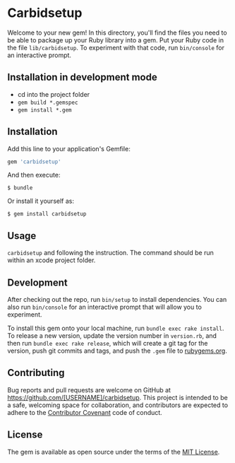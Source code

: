 # Carbidsetup

Welcome to your new gem! In this directory, you'll find the files you need to be able to package up your Ruby library into a gem. Put your Ruby code in the file `lib/carbidsetup`. To experiment with that code, run `bin/console` for an interactive prompt.


## Installation in development mode

 - cd into the project folder
 - `gem build *.gemspec`
 - `gem install *.gem`

## Installation

Add this line to your application's Gemfile:

```ruby
gem 'carbidsetup'
```

And then execute:

    $ bundle

Or install it yourself as:

    $ gem install carbidsetup

## Usage

`carbidsetup` and following the instruction. The command should be run within an xcode project folder. 

## Development

After checking out the repo, run `bin/setup` to install dependencies. You can also run `bin/console` for an interactive prompt that will allow you to experiment.

To install this gem onto your local machine, run `bundle exec rake install`. To release a new version, update the version number in `version.rb`, and then run `bundle exec rake release`, which will create a git tag for the version, push git commits and tags, and push the `.gem` file to [rubygems.org](https://rubygems.org).

## Contributing

Bug reports and pull requests are welcome on GitHub at https://github.com/[USERNAME]/carbidsetup. This project is intended to be a safe, welcoming space for collaboration, and contributors are expected to adhere to the [Contributor Covenant](http://contributor-covenant.org) code of conduct.


## License

The gem is available as open source under the terms of the [MIT License](http://opensource.org/licenses/MIT).

